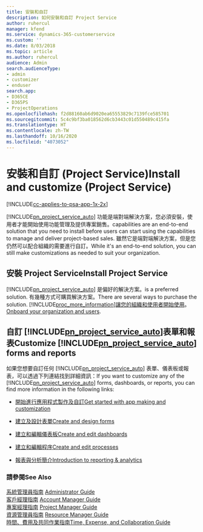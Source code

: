```yaml
---
title: 安裝和自訂
description: 如何安裝和自訂 Project Service
author: ruhercul
manager: kfend
ms.service: dynamics-365-customerservice
ms.custom: ''
ms.date: 8/03/2018
ms.topic: article
ms.author: ruhercul
audience: Admin
search.audienceType:
- admin
- customizer
- enduser
search.app:
- D365CE
- D365PS
- ProjectOperations
ms.openlocfilehash: f2d88160ab6d9020ea65553829c7139fce585701
ms.sourcegitcommit: 5c4c9bf3ba018562d6cb3443c01d550489c415fa
ms.translationtype: HT
ms.contentlocale: zh-TW
ms.lasthandoff: 10/16/2020
ms.locfileid: "4073052"
---
```

# <a name="install-and-customize-project-service"></a><span data-ttu-id="9feab-103">安裝和自訂 (Project Service)</span><span class="sxs-lookup"><span data-stu-id="9feab-103">Install and customize (Project Service)</span></span>

[!INCLUDE[cc-applies-to-psa-app-1x-2x](../includes/cc-applies-to-psa-app-1x-2x.md)]

[!INCLUDE[pn_project_service_auto](../includes/pn-project-service-auto.md)] <span data-ttu-id="9feab-104">功能是端對端解決方案，您必須安裝，使用者才能開始使用功能管理及提供專案銷售。</span><span class="sxs-lookup"><span data-stu-id="9feab-104">capabilities are an end-to-end solution that you need to install before users can start using the capabilities to manage and deliver project-based sales.</span></span> <span data-ttu-id="9feab-105">雖然它是端對端解決方案，但是您仍然可以配合組織的需要進行自訂。</span><span class="sxs-lookup"><span data-stu-id="9feab-105">While it's an end-to-end solution, you can still make customizations as needed to suit your organization.</span></span>  
<!-- TODO: I expect to find the information on how to get and install this here. Please find that and add it here. Same for Project Service.--> 
  
## <a name="install-project-service"></a><span data-ttu-id="9feab-106">安裝 Project Service</span><span class="sxs-lookup"><span data-stu-id="9feab-106">Install Project Service</span></span>  
 [!INCLUDE[pn_project_service_auto](../includes/pn-project-service-auto.md)] <span data-ttu-id="9feab-107">是偏好的解決方案。</span><span class="sxs-lookup"><span data-stu-id="9feab-107">is a preferred solution.</span></span> <span data-ttu-id="9feab-108">有幾種方式可購買解決方案。</span><span class="sxs-lookup"><span data-stu-id="9feab-108">There are several ways to purchase the solution.</span></span> [!INCLUDE[proc_more_information](../includes/proc-more-information.md)]<span data-ttu-id="9feab-109">[讓您的組織和使用者開始使用](https://docs.microsoft.com/dynamics365/customerengagement/on-premises/admin/onboard-your-organization-and-users-to-dynamics-365-online)。</span><span class="sxs-lookup"><span data-stu-id="9feab-109">[Onboard your organization and users](https://docs.microsoft.com/dynamics365/customerengagement/on-premises/admin/onboard-your-organization-and-users-to-dynamics-365-online).</span></span>  
  
## <a name="customize-pn_project_service_auto-forms-and-reports"></a><span data-ttu-id="9feab-110">自訂 [!INCLUDE[pn_project_service_auto](../includes/pn-project-service-auto.md)]表單和報表</span><span class="sxs-lookup"><span data-stu-id="9feab-110">Customize [!INCLUDE[pn_project_service_auto](../includes/pn-project-service-auto.md)] forms and reports</span></span>  
 <span data-ttu-id="9feab-111">如果您想要自訂任何 [!INCLUDE[pn_project_service_auto](../includes/pn-project-service-auto.md)] 表單、儀表板或報表，可以透過下列連結找到詳細資訊：</span><span class="sxs-lookup"><span data-stu-id="9feab-111">If you want to customize any of the [!INCLUDE[pn_project_service_auto](../includes/pn-project-service-auto.md)] forms, dashboards, or reports, you can find more information in the following links:</span></span>  
  
- [<span data-ttu-id="9feab-112">開始進行應用程式製作及自訂</span><span class="sxs-lookup"><span data-stu-id="9feab-112">Get started with app making and customization</span></span>](https://docs.microsoft.com/dynamics365/customerengagement/on-premises/customize/getting-started-customization)  
  
- [<span data-ttu-id="9feab-113">建立及設計表單</span><span class="sxs-lookup"><span data-stu-id="9feab-113">Create and design forms</span></span>](https://docs.microsoft.com/dynamics365/customerengagement/on-premises/customize/create-design-forms)  
  
- [<span data-ttu-id="9feab-114">建立和編輯儀表板</span><span class="sxs-lookup"><span data-stu-id="9feab-114">Create and edit dashboards</span></span>](https://docs.microsoft.com/dynamics365/customerengagement/on-premises/customize/create-edit-dashboards)  
  
- [<span data-ttu-id="9feab-115">建立和編輯程序</span><span class="sxs-lookup"><span data-stu-id="9feab-115">Create and edit processes</span></span>](https://docs.microsoft.com/dynamics365/customerengagement/on-premises/customize/guide-staff-through-common-tasks-processes)  
  
- [<span data-ttu-id="9feab-116">報表與分析簡介</span><span class="sxs-lookup"><span data-stu-id="9feab-116">Introduction to reporting & analytics</span></span>](https://docs.microsoft.com/dynamics365/customerengagement/on-premises/analytics/reporting-analytics-with-dynamics-365)  
  
### <a name="see-also"></a><span data-ttu-id="9feab-117">請參閱</span><span class="sxs-lookup"><span data-stu-id="9feab-117">See Also</span></span>  
 <span data-ttu-id="9feab-118">[系統管理員指南](../psa/admin-guide.md) </span><span class="sxs-lookup"><span data-stu-id="9feab-118">[Administrator Guide](../psa/admin-guide.md) </span></span>  
 <span data-ttu-id="9feab-119">[客戶經理指南](../psa/account-manager-guide.md) </span><span class="sxs-lookup"><span data-stu-id="9feab-119">[Account Manager Guide](../psa/account-manager-guide.md) </span></span>  
 <span data-ttu-id="9feab-120">[專案經理指南](../psa/project-manager-guide.md) </span><span class="sxs-lookup"><span data-stu-id="9feab-120">[Project Manager Guide](../psa/project-manager-guide.md) </span></span>  
 <span data-ttu-id="9feab-121">[資源管理員指南](../psa/resource-manager-guide.md) </span><span class="sxs-lookup"><span data-stu-id="9feab-121">[Resource Manager Guide](../psa/resource-manager-guide.md) </span></span>  
 [<span data-ttu-id="9feab-122">時間、費用及共同作業指南</span><span class="sxs-lookup"><span data-stu-id="9feab-122">Time, Expense, and Collaboration Guide</span></span>](../psa/time-expense-collaboration-guide.md)
